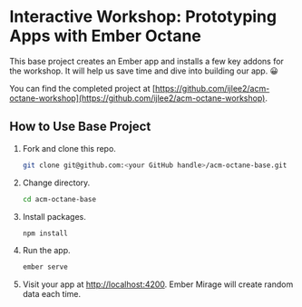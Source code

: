 # Interactive Workshop: Prototyping Apps with Ember Octane

This base project creates an Ember app and installs a few key addons for the workshop. It will help us save time and dive into building our app. 😀

You can find the completed project at [https://github.com/ijlee2/acm-octane-workshop](https://github.com/ijlee2/acm-octane-workshop).


## How to Use Base Project

1. Fork and clone this repo.
    ```bash
    git clone git@github.com:<your GitHub handle>/acm-octane-base.git
    ```
1. Change directory.
    ```bash
    cd acm-octane-base
    ```
1. Install packages.
    ```bash
    npm install
    ```
1. Run the app.
    ```bash
    ember serve
    ```
1. Visit your app at [http://localhost:4200](http://localhost:4200). Ember Mirage will create random data each time.